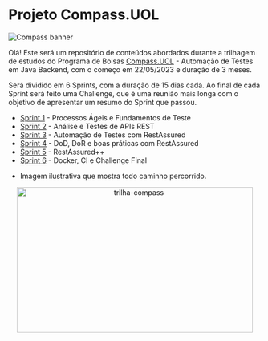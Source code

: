 # Projeto Compass.UOL
![Compass banner](https://d1.awsstatic.com/logos/Amazon%20MSK%20logos/COMPASS-LOGO.68deff1f584bea0767845872fa8f23b927d25149.png)

Olá! Este será um repositório de conteúdos abordados durante a trilhagem de estudos do Programa de Bolsas [Compass.UOL](compass.uol/) - Automação de Testes em Java Backend, com o começo em 22/05/2023 e duração de 3 meses. 

Será dividido em 6 Sprints, com a duração de 15 dias cada. Ao final de cada Sprint será feito uma Challenge, que é uma reunião mais longa com o objetivo de apresentar um resumo do Sprint que passou. <br>
- [Sprint 1](https://gitlab.com/guilhermesm/projeto-compass.uol/-/tree/pb_sprint1?ref_type=heads) - Processos Ágeis e Fundamentos de Teste
- [Sprint 2](https://gitlab.com/guilhermesm/projeto-compass.uol/-/tree/pb_sprint2?ref_type=heads) - Análise e Testes de APIs REST
- [Sprint 3](https://gitlab.com/guilhermesm/projeto-compass.uol/-/tree/pb_sprint3?ref_type=heads) - Automação de Testes com RestAssured
- [Sprint 4](https://gitlab.com/guilhermesm/projeto-compass.uol/-/tree/pb_sprint4?ref_type=heads) - DoD, DoR e boas práticas com RestAssured
- [Sprint 5](https://gitlab.com/guilhermesm/projeto-compass.uol/-/tree/pb_sprint5?ref_type=heads) - RestAssured++
- [Sprint 6](https://gitlab.com/guilhermesm/compass-challenge-final) - Docker, CI e Challenge Final

* Imagem ilustrativa que mostra todo caminho percorrido.
<div align="center">
    <img src="img/trilha-compass" alt="trilha-compass" width="470px" height="290px">
</div>



